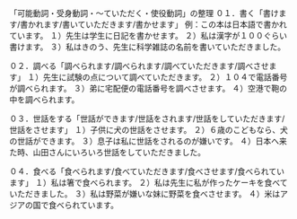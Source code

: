 「可能動詞・受身動詞・～ていただく・使役動詞」の整理
０１．書く「書けます/書かれます/書いていただきます/書かせます」
例：この本は日本語で書かれています。
１）先生は学生に日記を書かせます。
２）私は漢字が１００ぐらい書けます。
３）私はきのう、先生に科学雑誌の名前を書いていただきました。

０２．調べる「調べられます/調べられます/調べていただきます/調べさせます」
１）先生に試験の点について調べていただきます。
２）１０４で電話番号が調べられます。
３）弟に宅配便の電話番号を調べさせます。
４）空港で鞄の中を調べられます。

０３．世話をする「世話ができます/世話をされます/世話をしていただきます/世話をさせます」
１）子供に犬の世話をさせます。
２）６歳のこどもなら、犬の世話ができます。
３）息子は私に世話をされるのが嫌いです。
４）日本へ来た時、山田さんにいろいろ世話をしていただきました。

０４．食べる「食べられます/食べていただきます/食べさせます/食べられています」
１）私は箸で食べられます。
２）私は先生に私が作ったケーキを食べていただきました。
３）私は野菜が嫌いな妹に野菜を食べさせます。
４）米はアジアの国で食べられています。
